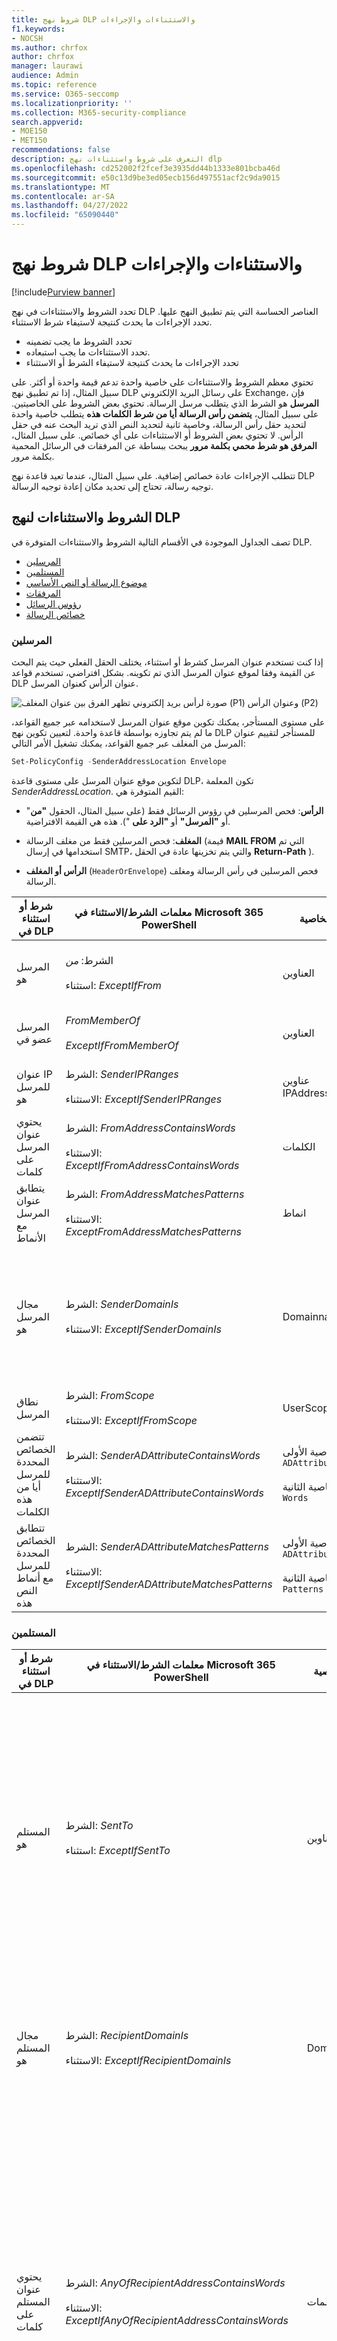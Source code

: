 ```yaml
---
title: شروط نهج DLP والاستثناءات والإجراءات
f1.keywords:
- NOCSH
ms.author: chrfox
author: chrfox
manager: laurawi
audience: Admin
ms.topic: reference
ms.service: O365-seccomp
ms.localizationpriority: ''
ms.collection: M365-security-compliance
search.appverid:
- MOE150
- MET150
recommendations: false
description: التعرف على شروط واستثناءات نهج dlp
ms.openlocfilehash: cd252002f2fcef3e3935dd44b1333e801bcba46d
ms.sourcegitcommit: e50c13d9be3ed05ecb156d497551acf2c9da9015
ms.translationtype: MT
ms.contentlocale: ar-SA
ms.lasthandoff: 04/27/2022
ms.locfileid: "65090440"
---
```

# <a name="dlp-policy-conditions-exceptions-and-actions"></a>شروط نهج DLP والاستثناءات والإجراءات

[!include[Purview banner](../includes/purview-rebrand-banner.md)]

تحدد الشروط والاستثناءات في نهج DLP العناصر الحساسة التي يتم تطبيق النهج عليها. تحدد الإجراءات ما يحدث كنتيجة لاستيفاء شرط الاستثناء.

- تحدد الشروط ما يجب تضمينه
- تحدد الاستثناءات ما يجب استبعاده.
- تحدد الإجراءات ما يحدث كنتيجة لاستيفاء الشرط أو الاستثناء

تحتوي معظم الشروط والاستثناءات على خاصية واحدة تدعم قيمة واحدة أو أكثر. على سبيل المثال، إذا تم تطبيق نهج DLP على رسائل البريد الإلكتروني Exchange، فإن **المرسل** هو الشرط الذي يتطلب مرسل الرسالة. تحتوي بعض الشروط على الخاصيتين. على سبيل المثال، **يتضمن رأس الرسالة أيا من شرط الكلمات هذه** يتطلب خاصية واحدة لتحديد حقل رأس الرسالة، وخاصية ثانية لتحديد النص الذي تريد البحث عنه في حقل الرأس. لا تحتوي بعض الشروط أو الاستثناءات على أي خصائص. على سبيل المثال، **المرفق هو شرط محمي بكلمة مرور** يبحث ببساطة عن المرفقات في الرسائل المحمية بكلمة مرور.

تتطلب الإجراءات عادة خصائص إضافية. على سبيل المثال، عندما تعيد قاعدة نهج DLP توجيه رسالة، تحتاج إلى تحديد مكان إعادة توجيه الرسالة.
<!-- Some actions have multiple properties that are available or required. For example, when the rule adds a header field to the message header, you need to specify both the name and value of the header. When the rule adds a disclaimer to messages, you need to specify the disclaimer text, but you can also specify where to insert the text, or what to do if the disclaimer can't be added to the message. Typically, you can configure multiple actions in a rule, but some actions are exclusive. For example, one rule can't reject and redirect the same message.-->

## <a name="conditions-and-exceptions-for-dlp-policies"></a>الشروط والاستثناءات لنهج DLP

تصف الجداول الموجودة في الأقسام التالية الشروط والاستثناءات المتوفرة في DLP.

- [المرسلين](#senders)
- [المستلمين](#recipients)
- [موضوع الرسالة أو النص الأساسي](#message-subject-or-body)
- [المرفقات](#attachments)
- [رؤوس الرسائل](#message-headers)
- [خصائص الرسالة](#message-properties)

### <a name="senders"></a>المرسلين

إذا كنت تستخدم عنوان المرسل كشرط أو استثناء، يختلف الحقل الفعلي حيث يتم البحث عن القيمة وفقا لموقع عنوان المرسل الذي تم تكوينه. بشكل افتراضي، تستخدم قواعد DLP عنوان الرأس كعنوان المرسل.

![صورة لرأس بريد إلكتروني تظهر الفرق بين عنوان المغلف (P1) وعنوان الرأس (P2)](../media/dlp-conditions-exceptions-meetinginvite-callouts.png)

على مستوى المستأجر، يمكنك تكوين موقع عنوان المرسل لاستخدامه عبر جميع القواعد، ما لم يتم تجاوزه بواسطة قاعدة واحدة. لتعيين تكوين نهج DLP للمستأجر لتقييم عنوان المرسل من المغلف عبر جميع القواعد، يمكنك تشغيل الأمر التالي:

```PowerShell
Set-PolicyConfig -SenderAddressLocation Envelope
```

لتكوين موقع عنوان المرسل على مستوى قاعدة DLP، تكون المعلمة *SenderAddressLocation*. القيم المتوفرة هي:

- **الرأس**: فحص المرسلين في رؤوس الرسائل فقط (على سبيل المثال، الحقول **"من**" أو **"المرسل"** أو **"الرد على** "). هذه هي القيمة الافتراضية.

- **المغلف**: فحص المرسلين فقط من مغلف الرسالة (قيمة **MAIL FROM** التي تم استخدامها في إرسال SMTP، والتي يتم تخزينها عادة في الحقل **Return-Path** ).

- **الرأس أو المغلف** (`HeaderOrEnvelope`) فحص المرسلين في رأس الرسالة ومغلف الرسالة.

|شرط أو استثناء في DLP|معلمات الشرط/الاستثناء في Microsoft 365 PowerShell|نوع الخاصية|وصف|
|---|---|---|---|
|المرسل هو|الشرط: *من* <br/><br/> استثناء: *ExceptIfFrom*|العناوين|الرسائل التي يتم إرسالها بواسطة علب البريد المحددة أو مستخدمي البريد أو جهات اتصال البريد أو مجموعات Microsoft 365 المحددة في المؤسسة.|
|المرسل عضو في |*FromMemberOf* <br/><br/> *ExceptIfFromMemberOf*|العناوين|الرسائل التي يتم إرسالها من قبل عضو في مجموعة التوزيع المحددة أو مجموعة الأمان الممكنة للبريد أو مجموعة Microsoft 365.|
|عنوان IP للمرسل هو|الشرط: *SenderIPRanges*<br/><br/> الاستثناء: *ExceptIfSenderIPRanges*|عناوين IPAddressRanges|الرسائل التي يتطابق فيها عنوان IP الخاص بالمرسل مع عنوان IP المحدد، أو يقع ضمن نطاق عنوان IP المحدد.|
|يحتوي عنوان المرسل على كلمات|الشرط: *FromAddressContainsWords* <br/><br/> الاستثناء: *ExceptIfFromAddressContainsWords*|الكلمات|الرسائل التي تحتوي على الكلمات المحددة في عنوان البريد الإلكتروني للمرسل.|
|يتطابق عنوان المرسل مع الأنماط|الشرط: *FromAddressMatchesPatterns* <br/><br/> الاستثناء: *ExceptFromAddressMatchesPatterns*|انماط|الرسائل التي يحتوي فيها عنوان البريد الإلكتروني للمرسل على أنماط نصية تتطابق مع التعبيرات العادية المحددة.|
|مجال المرسل هو|الشرط: *SenderDomainIs* <br/><br/> الاستثناء: *ExceptIfSenderDomainIs*|Domainname|الرسائل التي يتطابق فيها مجال عنوان البريد الإلكتروني للمرسل مع القيمة المحددة. إذا كنت بحاجة إلى البحث عن مجالات المرسلين التي *تحتوي على* المجال المحدد (على سبيل المثال، أي مجال فرعي لمجال)، فاستخدم شرط **مطابقة عنوان المرسل** (*FromAddressMatchesPatterns*) وحدد المجال باستخدام بناء الجملة: '\.domaincom\.$'.|
|نطاق المرسل|الشرط: *FromScope* <br/><br/> الاستثناء: *ExceptIfFromScope*|UserScopeFrom|الرسائل التي يتم إرسالها من قبل مرسلين داخليين أو خارجيين.|
|تتضمن الخصائص المحددة للمرسل أيا من هذه الكلمات|الشرط: *SenderADAttributeContainsWords* <br/><br/> الاستثناء: *ExceptIfSenderADAttributeContainsWords*|الخاصية الأولى: `ADAttribute` <br/><br/> الخاصية الثانية: `Words`|الرسائل التي تحتوي فيها سمة Active Directory المحددة للمرسل على أي من الكلمات المحددة.|
|تتطابق الخصائص المحددة للمرسل مع أنماط النص هذه|الشرط: *SenderADAttributeMatchesPatterns* <br/><br/> الاستثناء: *ExceptIfSenderADAttributeMatchesPatterns*|الخاصية الأولى: `ADAttribute` <br/><br/> الخاصية الثانية: `Patterns`|تحتوي الرسائل التي تحتوي فيها سمة Active Directory المحددة للمرسل على أنماط نص تتطابق مع التعبيرات العادية المحددة.|

### <a name="recipients"></a>المستلمين

|شرط أو استثناء في DLP|معلمات الشرط/الاستثناء في Microsoft 365 PowerShell|نوع الخاصية|وصف|
|---|---|---|---|
|المستلم هو|الشرط: *SentTo* <br/><br/> استثناء: *ExceptIfSentTo*|العناوين|الرسائل التي يكون فيها أحد المستلمين هو علبة البريد المحددة أو مستخدم البريد أو جهة اتصال البريد في المؤسسة. يمكن أن يكون المستلمون في الحقول **"إلى"** أو **"نسخة**" أو **"نسخة مخفية"** في الرسالة.|
|مجال المستلم هو|الشرط: *RecipientDomainIs* <br/><br/> الاستثناء: *ExceptIfRecipientDomainIs*|Domainname|الرسائل التي يتطابق فيها مجال عنوان البريد الإلكتروني للمستلم مع القيمة المحددة.|
|يحتوي عنوان المستلم على كلمات|الشرط: *AnyOfRecipientAddressContainsWords* <br/><br/> الاستثناء: *ExceptIfAnyOfRecipientAddressContainsWords*|الكلمات|الرسائل التي تحتوي على الكلمات المحددة في عنوان البريد الإلكتروني للمستلم. <br/><br/>**ملاحظة**: لا يأخذ هذا الشرط في الاعتبار الرسائل المرسلة إلى عناوين وكيل المستلم. وهو يتطابق فقط مع الرسائل التي يتم إرسالها إلى عنوان البريد الإلكتروني الأساسي للمستلم.|
|يتطابق عنوان المستلم مع الأنماط|الشرط: *AnyOfRecipientAddressMatchesPatterns* <br/><br/> الاستثناء: *ExceptIfAnyOfRecipientAddressMatchesPatterns*|انماط|الرسائل التي يحتوي فيها عنوان البريد الإلكتروني للمستلم على أنماط نصية تتطابق مع التعبيرات العادية المحددة. <br/><br/> **ملاحظة**: لا يأخذ هذا الشرط في الاعتبار الرسائل المرسلة إلى عناوين وكيل المستلم. وهو يتطابق فقط مع الرسائل التي يتم إرسالها إلى عنوان البريد الإلكتروني الأساسي للمستلم.|
|تم الإرسال إلى عضو في|الشرط: *SentToMemberOf* <br/><br/> الاستثناء: *ExceptIfSentToMemberOf*|العناوين|الرسائل التي تحتوي على مستلمين أعضاء في مجموعة التوزيع المحددة أو مجموعة الأمان الممكنة للبريد أو مجموعة Microsoft 365. يمكن أن تكون المجموعة في الحقول **"إلى"** أو **"نسخة**" أو **"نسخة مخفية"** في الرسالة.|
|تتضمن الخصائص المحددة للمستلم أيا من هذه الكلمات |*RecipientADAttributeContainsWords* <br/><br/> *ExceptIfRecipientADAttributeContainsWords*|الخاصية الأولى: `ADAttribute` <br/><br/> الخاصية الثانية: `Words`|الرسائل التي تحتوي فيها سمة Active Directory المحددة لمستلم على أي من الكلمات المحددة. <br/><br/> لاحظ أن سمة **البلد** تتطلب قيمة رمز البلد المكون من حرفين (على سبيل المثال، DE ل ألمانيا).|
|تتطابق الخصائص المحددة للمستلم مع أنماط النص هذه |*RecipientADAttributeMatchesPatterns* <br/><br/> *ExceptIfRecipientADAttributeMatchesPatterns*|الخاصية الأولى: `ADAttribute` <br/><br/> الخاصية الثانية: `Patterns`|الرسائل التي تحتوي فيها سمة Active Directory المحددة لمستلم على نقوش نصية تتطابق مع التعبيرات العادية المحددة.|

### <a name="message-subject-or-body"></a>موضوع الرسالة أو النص الأساسي

|شرط أو استثناء في DLP|معلمات الشرط/الاستثناء في Microsoft 365 PowerShell|نوع الخاصية|وصف|
|---|---|---|---|
|يحتوي الموضوع على كلمات أو عبارات|الشرط: *SubjectContainsWords* <br/> الاستثناء: *ExceptIf SubjectContainsWords*|الكلمات|الرسائل التي تحتوي على الكلمات المحددة في الحقل "الموضوع".|
|أنماط مطابقة الموضوع|الشرط: *SubjectMatchesPatterns* <br/> الاستثناء: *ExceptIf SubjectMatchesPatterns*|انماط|الرسائل التي يحتوي فيها حقل الموضوع على نقوش نصية تتطابق مع التعبيرات العادية المحددة.|
|يحتوي المحتوى على|الشرط: *ContentContainsSensitiveInformation* <br/> استثناء *باستثناء ExceptIfContentContainsSensitiveInformation*|SensitiveInformationTypes|الرسائل أو المستندات التي تحتوي على معلومات حساسة كما هو محدد بواسطة نهج منع فقدان البيانات (DLP) من Microsoft Purview.|
|نمط مطابقة الموضوع أو النص الأساسي|الشرط: *SubjectOrBodyMatchesPatterns* <br/> الاستثناء: *ExceptIfSubjectOrBodyMatchesPatterns*|انماط|الرسائل التي يحتوي فيها حقل الموضوع أو النص الأساسي للرسالة على نقوش نصية تتطابق مع التعبيرات العادية المحددة.|
|يحتوي الموضوع أو النص الأساسي على كلمات|الشرط: *SubjectOrBodyContainsWords* <br/> الاستثناء: *ExceptIfSubjectOrBodyContainsWords*|الكلمات|الرسائل التي تحتوي على الكلمات المحددة في حقل الموضوع أو نص الرسالة|
|

### <a name="attachments"></a>المرفقات

|شرط أو استثناء في DLP|معلمات الشرط/الاستثناء في Microsoft 365 PowerShell|نوع الخاصية|وصف|
|---|---|---|---|
|المرفق محمي بكلمة مرور|الشرط: *DocumentIsPasswordProtected* <br/><br/> الاستثناء: *ExceptIfDocumentIsPasswordProtected*|اي|الرسائل التي يكون فيها المرفق محميا بكلمة مرور (وبالتالي لا يمكن مسحه ضوئيا). يعمل الكشف عن كلمة المرور فقط لمستندات Office وملفات .zip وملفات 7z.|
|ملحق ملف المرفق هو|الشرط: *ContentExtensionMatchesWords* <br/><br/> الاستثناء: *ExceptIfContentExtensionMatchesWords*|الكلمات|الرسائل التي يتطابق فيها ملحق ملف المرفق مع أي من الكلمات المحددة.|
|تعذر مسح محتوى أي مرفق بريد إلكتروني|الشرط: *DocumentIsUnsupported* <br/><br/>الاستثناء: *ExceptIf DocumentIsUnsupported*|n/a|الرسائل التي لا يتعرف Exchange Online على مرفق فيها.|
|لم يكتمل مسح محتوى أي مرفق بريد إلكتروني|الشرط: *ProcessingLimitExceeded* <br/><br/> الاستثناء: *ExceptIfProcessingLimitExceeded*|n/a|الرسائل التي لم يتمكن مشغل القواعد فيها من إكمال مسح المرفقات. يمكنك استخدام هذا الشرط لإنشاء قواعد تعمل معا لتحديد الرسائل ومعالجتها حيث تعذر مسح المحتوى ضوئيا بشكل كامل.|
|يحتوي اسم المستند على كلمات|الشرط: *DocumentNameMatchesWords* <br/><br/> الاستثناء: *ExceptIfDocumentNameMatchesWords*|الكلمات|الرسائل التي يتطابق فيها اسم ملف المرفق مع أي من الكلمات المحددة.|
|اسم المستند يطابق الأنماط|الشرط: *DocumentNameMatchesPatterns* <br/><br/> الاستثناء: *ExceptIfDocumentNameMatchesPatterns*|انماط|الرسائل التي يحتوي فيها اسم ملف المرفق على نقوش نصية تتطابق مع التعبيرات العادية المحددة.|
|خاصية المستند هي|الشرط: *ContentPropertyContainsWords* <br/><br/> الاستثناء: *ExceptIfContentPropertyContainsWords*|الكلمات|الرسائل أو المستندات التي يتطابق فيها ملحق ملف المرفق مع أي من الكلمات المحددة.|
|حجم المستند يساوي أو أكبر من|الشرط: *DocumentSizeOver* <br/><br/> الاستثناء: *ExceptIfDocumentSizeOver*|حجم|الرسائل التي يكون فيها أي مرفق أكبر من القيمة المحددة أو مساويا لها.|
|يتضمن محتوى أي مرفق أيا من هذه الكلمات|الشرط: *DocumentContainsWords* <br/><br/> الاستثناء: *ExceptIfDocumentContainsWords*|`Words`|الرسائل التي يحتوي فيها المرفق على الكلمات المحددة.|
|يتطابق أي محتوى مرفقات مع أنماط النص هذه|الشرط: *DocumentMatchesPatterns* <br/><br/> الاستثناء: *ExceptIfDocumentMatchesPatterns*|`Patterns`|الرسائل التي يحتوي فيها المرفق على نقوش نصية تتطابق مع التعبيرات العادية المحددة.|

### <a name="message-headers"></a>رؤوس الرسائل

|شرط أو استثناء في DLP|معلمات الشرط/الاستثناء في Microsoft 365 PowerShell|نوع الخاصية|وصف|
|---|---|---|---|
|يحتوي الرأس على كلمات أو عبارات|الشرط: *HeaderContainsWords* <br/><br/> الاستثناء: *ExceptIfHeaderContainsWords*|جدول التجزئة|تحتوي الرسائل التي تحتوي على حقل الرأس المحدد وقيمة حقل الرأس هذا على الكلمات المحددة.|
|يطابق الرأس الأنماط|الشرط: *HeaderMatchesPatterns* <br/><br/> الاستثناء: *ExceptIfHeaderMatchesPatterns*|جدول التجزئة|تحتوي الرسائل التي تحتوي على حقل الرأس المحدد وقيمة حقل الرأس هذا على التعبيرات العادية المحددة.|

### <a name="message-properties"></a>خصائص الرسالة

|شرط أو استثناء في DLP|معلمات الشرط/الاستثناء في Microsoft 365 PowerShell|نوع الخاصية|وصف|
|---|---|---|---|
|مع الأهمية|الشرط: *WithImportance* <br/><br/> الاستثناء: *ExceptIfWithImportance*|اهميه|الرسائل التي تم وضع علامة عليها بمستوى الأهمية المحدد.|
|تحتوي مجموعة أحرف المحتوى على كلمات|الشرط: *ContentCharacterSetContainsWords* <br/><br/> *باستثناءIfContentCharacterSetContainsWords*|مجموعات الأحرف|الرسائل التي تحتوي على أي من أسماء مجموعة الأحرف المحددة.|
|يحتوي على تجاوز المرسل|الشرط: *HasSenderOverride* <br/><br/> الاستثناء: *ExceptIfHasSenderOverride*|n/a|الرسائل التي اختار المرسل فيها تجاوز نهج منع فقدان البيانات (DLP). لمزيد من المعلومات حول نهج DLP، راجع [التعرف على منع فقدان البيانات](./dlp-learn-about-dlp.md)|
|تطابقات نوع الرسالة|الشرط: *MessageTypeMatches* <br/><br/> الاستثناء: *ExceptIfMessageTypeMatches*|نوع الرسالة|رسائل من النوع المحدد. **ملاحظة**: أنواع الرسائل المتوفرة هي الرد التلقائي، إعادة التوجيه التلقائي، المشفر (S/MIME)، التقويم، التحكم في الأذونات (إدارة الحقوق)، البريد الصوتي، الموقع، إيصال القراءة، وطلب الموافقة. |
|حجم الرسالة أكبر من أو يساوي|الشرط: *MessageSizeOver* <br/><br/> الاستثناء: *ExceptIfMessageSizeOver*|`Size`|الرسائل التي يكون فيها الحجم الإجمالي (الرسالة بالإضافة إلى المرفقات) أكبر من القيمة المحددة أو مساويا لها. **ملاحظة**: يتم تقييم حدود حجم الرسالة على علب البريد قبل قواعد تدفق البريد. سيتم رفض رسالة كبيرة جدا بالنسبة إلى علبة البريد قبل أن تتمكن قاعدة بهذا الشرط من العمل على الرسالة.|

## <a name="actions-for-dlp-policies"></a>إجراءات نهج DLP

يصف هذا الجدول الإجراءات المتوفرة في DLP.

|إجراء في DLP|معلمات الإجراء في Microsoft 365 PowerShell|نوع الخاصية|وصف|
|---|---|---|---|
|تعيين رأس الصفحة|تعيين رأس الصفحة|الخاصية الأولى: *اسم الرأس* <br/><br/> الخاصية الثانية: *قيمة الرأس*|تحدد المعلمة SetHeader إجراء لقاعدة DLP التي تضيف أو تعدل حقل رأس وقيمة في رأس الرسالة. تستخدم هذه المعلمة بناء الجملة "HeaderName:HeaderValue". يمكنك تحديد أسماء رؤوس متعددة وأزواج قيم مفصولة بفواصل|
|إزالة الرأس|إزالة رأس الصفحة|الخاصية الأولى: *MessageHeaderField*<br/><br/> الخاصية الثانية: *سلسلة*|تحدد المعلمة RemoveHeader إجراء لقاعدة DLP التي تزيل حقل رأس من رأس الرسالة. تستخدم هذه المعلمة بناء الجملة "HeaderName" أو "HeaderName:HeaderValue". يمكنك تحديد أسماء رؤوس متعددة أو أسماء رؤوس وأزواج قيم مفصولة بفواصل|
|إعادة توجيه الرسالة إلى مستخدمين محددين|*RedirectMessageTo*|العناوين|إعادة توجيه الرسالة إلى المستلمين المحددين. لا يتم تسليم الرسالة إلى المستلمين الأصليين، ولا يتم إرسال أي إعلام إلى المرسل أو المستلمين الأصليين.|
|إعادة توجيه الرسالة للموافقة على مدير المرسل|معتدله|الخاصية الأولى: *ModerateMessageByManager*<br/><br/> الخاصية الثانية: *منطقية*|تحدد المعلمة Moderate إجراء لقاعدة DLP التي ترسل رسالة البريد الإلكتروني إلى مشرف. تستخدم هذه المعلمة بناء الجملة: @{ModerateMessageByManager = <$true \|$false>;|
|إعادة توجيه الرسالة للموافقة على موافقين محددين|معتدله|الخاصية الأولى: *ModerateMessageByUser*<br/><br/>الخاصية الثانية: *العناوين*|تحدد المعلمة Moderate إجراء لقاعدة DLP التي ترسل رسالة البريد الإلكتروني إلى مشرف. تستخدم هذه المعلمة بناء الجملة: @{ ModerateMessageByUser = @("emailaddress1","emailaddress2",..."emailaddressN")}|
|إضافة مستلم|AddRecipients|الخاصية الأولى: *الحقل*<br/><br/>الخاصية الثانية: *العناوين*|إضافة مستلم واحد أو أكثر إلى الحقل "إلى/نسخة/نسخة مخفية" من الرسالة. تستخدم هذه المعلمة بناء الجملة: @{<AddToRecipients \<CopyTo \| BlindCopyTo\> = "emailaddress"}|
|إضافة مدير المرسل كمستلم|AddRecipients|الخاصية الأولى: *AddedManagerAction*<br/><br/>الخاصية الثانية: *الحقل*|إضافة مدير المرسل إلى الرسالة كنوع المستلم المحدد (إلى، نسخة، نسخة مخفية)، أو إعادة توجيه الرسالة إلى مدير المرسل دون إعلام المرسل أو المستلم. يعمل هذا الإجراء فقط إذا تم تعريف سمة إدارة المرسل في Active Directory. تستخدم هذه المعلمة بناء الجملة: @{AddManagerAsRecipientType = "\<To \| Cc \| Bcc\>"}|
موضوع مسبق|PrependSubject|سلسلة|إضافة النص المحدد إلى بداية حقل الموضوع للرسالة. ضع في اعتبارك استخدام مسافة أو نقطتين (:) كحرف أخير من النص المحدد لتمييزه عن نص الموضوع الأصلي.<br/><br/>لمنع إضافة السلسلة نفسها إلى الرسائل التي تحتوي بالفعل على النص في الموضوع (على سبيل المثال، الردود)، أضف الاستثناء "يحتوي الموضوع على كلمات" (ExceptIfSubjectContainsWords) إلى القاعدة.|
|تطبيق إخلاء مسؤولية HTML|ApplyHtmlDisclaimer|الخاصية الأولى: *نص*<br/><br/>الخاصية الثانية: *الموقع*<br/><br/>الخاصية الثالثة: *إجراء احتياطي*|تطبيق إخلاء مسؤولية HTML المحدد على الموقع المطلوب للرسالة.<br/><br/>تستخدم هذه المعلمة بناء الجملة: @{ Text = " " ; الموقع = \<Append \| Prepend\>; FallbackAction = \<Wrap \| Ignore \| Reject\> }|
|إزالة تشفير الرسائل وحماية الحقوق|RemoveRMSTemplate|n/a|إزالة تشفير الرسائل المطبقة على رسالة بريد إلكتروني|
|تسليم الرسالة إلى العزل المستضاف |*العزل*|n/a| هذا الإجراء قيد **المعاينة العامة** حاليا. أثناء هذه المرحلة، ستظهر رسائل البريد الإلكتروني المعزولة بواسطة نهج DLP نوع النهج ك ExchangeTransportRule.<br/><br/> تسليم الرسالة إلى العزل في EOP. لمزيد من المعلومات، راجع [رسائل البريد الإلكتروني المعزولة في EOP](/microsoft-365/security/office-365-security/quarantine-email-messages).|
|تعديل الموضوع|ModifySubject|PswsHashTable | إزالة نص من سطر الموضوع يطابق نمطا معينا واستبداله بنص مختلف. راجع المثال أدناه. يمكنك: <br/><br/>- **استبدال** كافة التطابقات في الموضوع بالنص البديل <br/><br/>- **إلحاق** لإزالة كافة التطابقات في الموضوع وإدراج النص البديل في نهاية الموضوع. <br/><br/>- **قبل** إزالة كافة التطابقات وإدراج النص البديل في بداية الموضوع. راجع معلمة ModifySubject في، /powershell/module/exchange/new-dlpcompliancerule|
